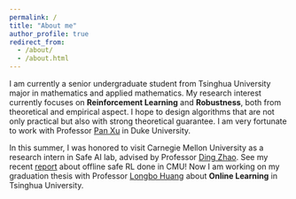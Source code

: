 ```yaml
---
permalink: /
title: "About me"
author_profile: true
redirect_from: 
  - /about/
  - /about.html
---
```


I am currently a senior undergraduate student from Tsinghua University major in mathematics and applied mathematics. My research interest currently focuses on **Reinforcement Learning** and **Robustness**, both from theoretical and empirical aspect. I hope to design algorithms that are not only practical but also with strong theoretical guarantee. I am very fortunate to work with Professor [Pan Xu](https://panxulab.github.io/) in Duke University. 

In this summer, I was honored to visit Carnegie Mellon University as a research intern in Safe AI lab, advised by Professor [Ding Zhao](https://www.meche.engineering.cmu.edu/directory/bios/zhao-ding.html). See my recent [report](../files/Policy-regularized%20Offfine%20Safe%20Reinforcement%20Learning%20with%20Preference.pdf) about offline safe RL done in CMU! Now I am working on my graduation thesis
with Professor [Longbo Huang](http://people.iiis.tsinghua.edu.cn/~huang/) about **Online Learning** in Tsinghua University.